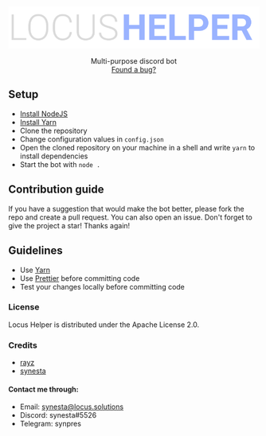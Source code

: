 <div align="center">
  <a href="https://github.com/synesta/maven">
    <img src="logo.png" alt="Logo">
  </a>

  <p align="center">
    Multi-purpose discord bot
    <br />
    <a href="https://github.com/synesta/locus-helper/issues">Found a bug?</a>
  </p>
</div>

## Setup

-   <a href="https://nodejs.org/dist/v16.14.0/node-v16.14.0-x64.msi">Install NodeJS</a>
-   <a href="https://yarnpkg.com/getting-started/install">Install Yarn</a>
-   Clone the repository
-   Change configuration values in `config.json`
-   Open the cloned repository on your machine in a shell and write `yarn` to install dependencies
-   Start the bot with `node .`

## Contribution guide

If you have a suggestion that would make the bot better, please fork the repo and create a pull request. You can also open an issue.
Don't forget to give the project a star! Thanks again!

## Guidelines

-   Use [Yarn](https://yarnpkg.com/)
-   Use [Prettier](https://marketplace.visualstudio.com/items?itemName=esbenp.prettier-vscode) before committing code
-   Test your changes locally before committing code

### License

Locus Helper is distributed under the Apache License 2.0.

### Credits

-   <a href="https://github.com/rayzdev">rayz</a>
-   <a href="https://github.com/synesta">synesta</a>

#### Contact me through:

-   Email: synesta@locus.solutions
-   Discord: synesta#5526
-   Telegram: synpres
